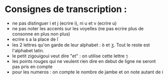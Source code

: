# Consignes de transcription :

- ne pas distinguer i et j (ecrire i), ni u et v (ecrire u)
- ne pas noter les accents sur les voyelles (ne pas ecrire plus de consonne en plus non plus)
- ecrire s a la place de ſ
- les 2 lettres qu'on garde de leur alphabet : ꝺ et ʒ. Tout le reste est l'alphabet latin.
- le petit zigouigoui veut dire "et" : on utilise cette lettre ⁊
- les points rouges qui ne veulent rien dire en debut de ligne ne seront pas pris en compte
- pour les numeros : on compte le nombre de jambe et on note autant de i

